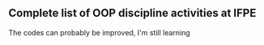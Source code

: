 ## Complete list of OOP discipline activities at IFPE
The codes can probably be improved, I'm still learning
